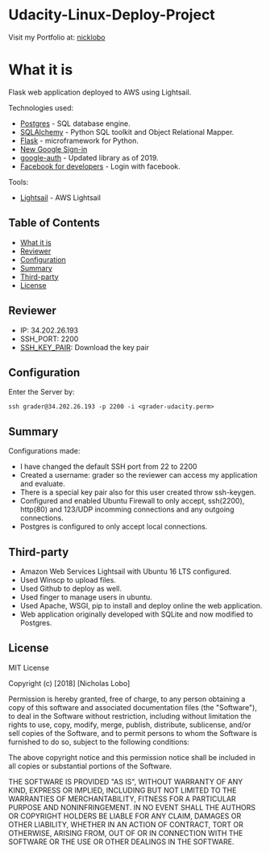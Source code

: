 # Udacity-Linux-Deploy-Project

Visit my Portfolio at: [nicklobo](http://nicklobo.com.br/)

# What it is
Flask web application deployed to AWS using Lightsail.

Technologies used:
- [Postgres](https://www.postgresql.org/) - SQL database engine.
- [SQLAlchemy](https://www.sqlalchemy.org/) - Python SQL toolkit and Object Relational Mapper.
- [Flask](http://flask.pocoo.org/) - microframework for Python.
- [New Google Sign-in](https://developers.google.com/identity/sign-in/web/)
- [google-auth](https://google-auth.readthedocs.io/en/latest/) - Updated library as of 2019.
- [Facebook for developers](https://developers.facebook.com/docs/facebook-login/web) - Login with facebook.

Tools:
- [Lightsail](https://aws.amazon.com/lightsail/) - AWS Lightsail


## Table of Contents
- [What it is](https://github.com/nicholasinatel/financial-wallet-catalog/#what-it-is)
- [Reviewer](https://github.com/nicholasinatel/financial-wallet-catalog/#reviewer)
- [Configuration](https://github.com/nicholasinatel/financial-wallet-catalog/#configuration)
- [Summary](https://github.com/nicholasinatel/financial-wallet-catalog/#summary)
- [Third-party](https://github.com/nicholasinatel/financial-wallet-catalog/#third-party)
- [License](https://github.com/nicholasinatel/financial-wallet-catalog/#license)

## Reviewer
- IP: 34.202.26.193
- SSH_PORT: 2200
- [SSH_KEY_PAIR](https://drive.google.com/open?id=1GJA2_ybTKei0H2kw1FAQ06DA39x1T7AV): Download the key pair 

## Configuration
Enter the Server by:

```
ssh grader@34.202.26.193 -p 2200 -i <grader-udacity.perm>
```

## Summary
Configurations made:
- I have changed the default SSH port from 22 to 2200
- Created a username: grader so the reviewer can access my application and evaluate. 
- There is a special key pair also for this user created throw ssh-keygen.
- Configured and enabled Ubuntu Firewall to only accept, ssh(2200), http(80) and 123/UDP incomming connections and any outgoing connections.
- Postgres is configured to only accept local connections.

## Third-party 
- Amazon Web Services Lightsail with Ubuntu 16 LTS configured.
- Used Winscp to upload files.
- Used Github to deploy as well.
- Used finger to manage users in ubuntu.
- Used Apache, WSGI, pip to install and deploy online the web application.
- Web application originally developed with SQLite and now modified to Postgres.

## License
MIT License

Copyright (c) [2018] [Nicholas Lobo]

Permission is hereby granted, free of charge, to any person obtaining a copy
of this software and associated documentation files (the "Software"), to deal
in the Software without restriction, including without limitation the rights
to use, copy, modify, merge, publish, distribute, sublicense, and/or sell
copies of the Software, and to permit persons to whom the Software is
furnished to do so, subject to the following conditions:

The above copyright notice and this permission notice shall be included in all
copies or substantial portions of the Software.

THE SOFTWARE IS PROVIDED "AS IS", WITHOUT WARRANTY OF ANY KIND, EXPRESS OR
IMPLIED, INCLUDING BUT NOT LIMITED TO THE WARRANTIES OF MERCHANTABILITY,
FITNESS FOR A PARTICULAR PURPOSE AND NONINFRINGEMENT. IN NO EVENT SHALL THE
AUTHORS OR COPYRIGHT HOLDERS BE LIABLE FOR ANY CLAIM, DAMAGES OR OTHER
LIABILITY, WHETHER IN AN ACTION OF CONTRACT, TORT OR OTHERWISE, ARISING FROM,
OUT OF OR IN CONNECTION WITH THE SOFTWARE OR THE USE OR OTHER DEALINGS IN THE
SOFTWARE.